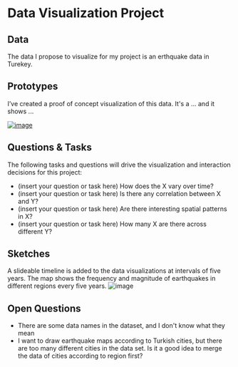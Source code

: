 # Data Visualization Project

## Data

The data I propose to visualize for my project is an erthquake data in Turekey.

## Prototypes

I’ve created a proof of concept visualization of this data. It's a ... and it shows ...

[![image](https://user-images.githubusercontent.com/37562094/65656691-c3b2db80-dfee-11e9-86cc-9d15d95e98a5.png)](https://beta.vizhub.com/guangxinhu/c739773578b643fd8e4167b4ddab990b)



## Questions & Tasks

The following tasks and questions will drive the visualization and interaction decisions for this project:

 * (insert your question or task here) How does the X vary over time?
 * (insert your question or task here) Is there any correlation between X and Y?
 * (insert your question or task here) Are there interesting spatial patterns in X?
 * (insert your question or task here) How many X are there across different Y?

## Sketches
A slideable timeline is added to the data visualizations at intervals of five years. The map shows the frequency and magnitude of earthquakes in different regions every five years.
![image](https://user-images.githubusercontent.com/37562094/65657034-de398480-dfef-11e9-871e-ad6398e1add0.png)

## Open Questions
 * There are some data names in the dataset, and I don't know what they mean 
 * I want to draw earthquake maps according to Turkish cities, but there are too many different cities in the data set. Is it a good idea to merge the data of cities according to region first?
